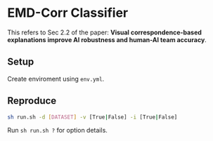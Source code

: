 # EMD-Corr Classifier

This refers to Sec 2.2 of the paper: **Visual correspondence-based explanations improve AI
robustness and human-AI team accuracy**.

## Setup   

Create enviroment using ```env.yml```.

## Reproduce   
```bash
sh run.sh -d [DATASET] -v [True|False] -i [True|False]
```

Run ```sh run.sh ?``` for option details.